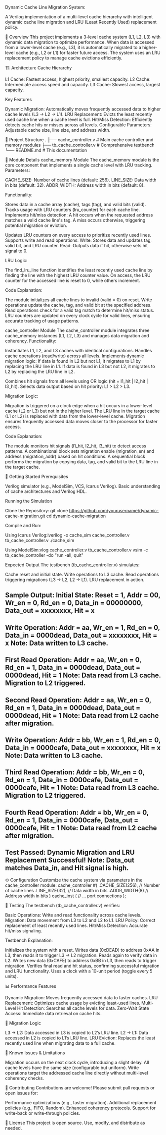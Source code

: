 Dynamic Cache Line Migration System:

A Verilog implementation of a multi-level cache hierarchy with intelligent dynamic cache line migration and LRU (Least Recently Used) replacement policy.

🎯 Overview
This project implements a 3-level cache system (L1, L2, L3) with dynamic data migration to optimize performance. When data is accessed from a lower-level cache (e.g., L3), it is automatically migrated to a higher-level cache (e.g., L2 or L1) for faster future access. The system uses an LRU replacement policy to manage cache evictions efficiently.

🏗 Architecture
Cache Hierarchy

L1 Cache: Fastest access, highest priority, smallest capacity.
L2 Cache: Intermediate access speed and capacity.
L3 Cache: Slowest access, largest capacity.

Key Features

Dynamic Migration: Automatically moves frequently accessed data to higher cache levels (L3 → L2 → L1).
LRU Replacement: Evicts the least recently used cache line when a cache level is full.
Hit/Miss Detection: Efficiently detects cache hits or misses across all levels.
Configurable Parameters: Adjustable cache size, line size, and address width.

📁 Project Structure
.
├── cache_controller.v    # Main cache controller and memory modules
├── tb_cache_controller.v # Comprehensive testbench
└── README.md             # This documentation

🔧 Module Details
cache_memory Module
The cache_memory module is the core component that implements a single cache level with LRU tracking.
Parameters:

CACHE_SIZE: Number of cache lines (default: 256).
LINE_SIZE: Data width in bits (default: 32).
ADDR_WIDTH: Address width in bits (default: 8).

Functionality:

Stores data in a cache array (cache), tags (tag), and valid bits (valid).
Tracks usage with LRU counters (lru_counter) for each cache line.
Implements hit/miss detection:
A hit occurs when the requested address matches a valid cache line's tag.
A miss occurs otherwise, triggering potential migration or eviction.


Updates LRU counters on every access to prioritize recently used lines.
Supports write and read operations:
Write: Stores data and updates tag, valid bit, and LRU counter.
Read: Outputs data if hit, otherwise sets hit signal to 0.



LRU Logic:

The find_lru_line function identifies the least recently used cache line by finding the line with the highest LRU counter value.
On access, the LRU counter for the accessed line is reset to 0, while others increment.

Code Explanation:

The module initializes all cache lines to invalid (valid = 0) on reset.
Write operations update the cache, tag, and valid bit at the specified address.
Read operations check for a valid tag match to determine hit/miss status.
LRU counters are updated on every clock cycle for valid lines, ensuring accurate tracking of usage patterns.

cache_controller Module
The cache_controller module integrates three cache_memory instances (L1, L2, L3) and manages data migration and coherency.
Functionality:

Instantiates L1, L2, and L3 caches with identical configurations.
Handles cache operations (read/write) across all levels.
Implements dynamic migration logic:
If data is found in L2 but not L1, it migrates to L1 by replacing the LRU line in L1.
If data is found in L3 but not L2, it migrates to L2 by replacing the LRU line in L2.


Combines hit signals from all levels using OR logic (hit = l1_hit | l2_hit | l3_hit).
Selects data output based on hit priority: L1 > L2 > L3.

Migration Logic:

Migration is triggered on a clock edge when a hit occurs in a lower-level cache (L2 or L3) but not in the higher level.
The LRU line in the target cache (L1 or L2) is replaced with data from the lower-level cache.
Migration ensures frequently accessed data moves closer to the processor for faster access.

Code Explanation:

The module monitors hit signals (l1_hit, l2_hit, l3_hit) to detect access patterns.
A combinational block sets migration enable (migration_en) and address (migration_addr) based on hit conditions.
A sequential block performs the migration by copying data, tag, and valid bit to the LRU line in the target cache.

🚀 Getting Started
Prerequisites

Verilog simulator (e.g., ModelSim, VCS, Icarus Verilog).
Basic understanding of cache architectures and Verilog HDL.

Running the Simulation

Clone the Repository:
git clone https://github.com/yourusername/dynamic-cache-migration.git
cd dynamic-cache-migration


Compile and Run:

Using Icarus Verilog:iverilog -o cache_sim cache_controller.v tb_cache_controller.v
./cache_sim


Using ModelSim:vlog cache_controller.v tb_cache_controller.v
vsim -c tb_cache_controller -do "run -all; quit"





Expected Output
The testbench (tb_cache_controller.v) simulates:

Cache reset and initial state.
Write operations to L3 cache.
Read operations triggering migrations (L3 → L2, L2 → L1).
LRU replacement in action.

Sample Output:
Initial State:
Reset = 1, Addr = 00, Wr_en = 0, Rd_en = 0, Data_in = 00000000, Data_out = xxxxxxxx, Hit = x
--------------------------------------------------
Write Operation:
Addr = aa, Wr_en = 1, Rd_en = 0, Data_in = 0000dead, Data_out = xxxxxxxx, Hit = x
Note: Data written to L3 cache.
--------------------------------------------------
First Read Operation:
Addr = aa, Wr_en = 0, Rd_en = 1, Data_in = 0000dead, Data_out = 0000dead, Hit = 1
Note: Data read from L3 cache. Migration to L2 triggered.
--------------------------------------------------
Second Read Operation:
Addr = aa, Wr_en = 0, Rd_en = 1, Data_in = 0000dead, Data_out = 0000dead, Hit = 1
Note: Data read from L2 cache after migration.
--------------------------------------------------
Write Operation:
Addr = bb, Wr_en = 1, Rd_en = 0, Data_in = 0000cafe, Data_out = xxxxxxxx, Hit = x
Note: Data written to L3 cache.
--------------------------------------------------
Third Read Operation:
Addr = bb, Wr_en = 0, Rd_en = 1, Data_in = 0000cafe, Data_out = 0000cafe, Hit = 1
Note: Data read from L3 cache. Migration to L2 triggered.
--------------------------------------------------
Fourth Read Operation:
Addr = bb, Wr_en = 0, Rd_en = 1, Data_in = 0000cafe, Data_out = 0000cafe, Hit = 1
Note: Data read from L2 cache after migration.
--------------------------------------------------
Test Passed: Dynamic Migration and LRU Replacement Successful!
Note: Data_out matches Data_in, and Hit signal is high.
--------------------------------------------------

⚙ Configuration
Customize the cache system via parameters in the cache_controller module:
cache_controller #(
    .CACHE_SIZE(256),    // Number of cache lines
    .LINE_SIZE(32),      // Data width in bits
    .ADDR_WIDTH(8)       // Address width in bits
) cache_inst (
    // ... port connections
);

🧪 Testing
The testbench (tb_cache_controller.v) verifies:

Basic Operations: Write and read functionality across cache levels.
Migration: Data movement from L3 to L2 and L2 to L1.
LRU Policy: Correct replacement of least recently used lines.
Hit/Miss Detection: Accurate hit/miss signaling.

Testbench Explanation:

Initializes the system with a reset.
Writes data (0xDEAD) to address 0xAA in L3, then reads it to trigger L3 → L2 migration.
Reads again to verify data in L2.
Writes new data (0xCAFE) to address 0xBB in L3, then reads to trigger migration.
Verifies final read and hit status, confirming successful migration and LRU functionality.
Uses a clock with a 10-unit period (toggle every 5 units).

📊 Performance Features

Dynamic Migration: Moves frequently accessed data to faster caches.
LRU Replacement: Optimizes cache usage by evicting least-used lines.
Multi-Level Hit Detection: Searches all cache levels for data.
Zero-Wait State Access: Immediate data retrieval on cache hits.

🔄 Migration Logic

L3 → L2: Data accessed in L3 is copied to L2’s LRU line.
L2 → L1: Data accessed in L2 is copied to L1’s LRU line.
LRU Eviction: Replaces the least recently used line when migrating data to a full cache.

🐛 Known Issues & Limitations

Migration occurs on the next clock cycle, introducing a slight delay.
All cache levels have the same size (configurable but uniform).
Write operations target the addressed cache line directly without multi-level coherency checks.

🤝 Contributing
Contributions are welcome! Please submit pull requests or open issues for:

Performance optimizations (e.g., faster migration).
Additional replacement policies (e.g., FIFO, Random).
Enhanced coherency protocols.
Support for write-back or write-through policies.

📄 License
This project is open source. Use, modify, and distribute as needed.
